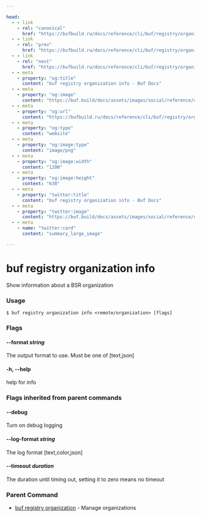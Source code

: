 ```yaml
---

head:
  - - link
    - rel: "canonical"
      href: "https://bufbuild.ru/docs/reference/cli/buf/registry/organization/info/"
  - - link
    - rel: "prev"
      href: "https://bufbuild.ru/docs/reference/cli/buf/registry/organization/delete/"
  - - link
    - rel: "next"
      href: "https://bufbuild.ru/docs/reference/cli/buf/registry/organization/update/"
  - - meta
    - property: "og:title"
      content: "buf registry organization info - Buf Docs"
  - - meta
    - property: "og:image"
      content: "https://buf.build/docs/assets/images/social/reference/cli/buf/registry/organization/info.png"
  - - meta
    - property: "og:url"
      content: "https://bufbuild.ru/docs/reference/cli/buf/registry/organization/info/"
  - - meta
    - property: "og:type"
      content: "website"
  - - meta
    - property: "og:image:type"
      content: "image/png"
  - - meta
    - property: "og:image:width"
      content: "1200"
  - - meta
    - property: "og:image:height"
      content: "630"
  - - meta
    - property: "twitter:title"
      content: "buf registry organization info - Buf Docs"
  - - meta
    - property: "twitter:image"
      content: "https://buf.build/docs/assets/images/social/reference/cli/buf/registry/organization/info.png"
  - - meta
    - name: "twitter:card"
      content: "summary_large_image"

---
```


# buf registry organization info

Show information about a BSR organization

### Usage

```console
$ buf registry organization info <remote/organization> [flags]
```

### Flags

#### \--format _string_

The output format to use. Must be one of \[text,json\]

#### \-h, --help

help for info

### Flags inherited from parent commands

#### \--debug

Turn on debug logging

#### \--log-format _string_

The log format \[text,color,json\]

#### \--timeout _duration_

The duration until timing out, setting it to zero means no timeout

### Parent Command

- [buf registry organization](../) - Manage organizations
